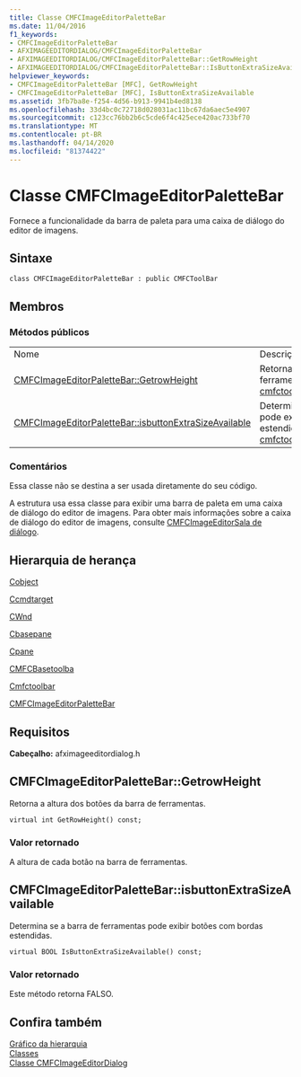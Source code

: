 ```yaml
---
title: Classe CMFCImageEditorPaletteBar
ms.date: 11/04/2016
f1_keywords:
- CMFCImageEditorPaletteBar
- AFXIMAGEEDITORDIALOG/CMFCImageEditorPaletteBar
- AFXIMAGEEDITORDIALOG/CMFCImageEditorPaletteBar::GetRowHeight
- AFXIMAGEEDITORDIALOG/CMFCImageEditorPaletteBar::IsButtonExtraSizeAvailable
helpviewer_keywords:
- CMFCImageEditorPaletteBar [MFC], GetRowHeight
- CMFCImageEditorPaletteBar [MFC], IsButtonExtraSizeAvailable
ms.assetid: 3fb7ba8e-f254-4d56-b913-9941b4ed8138
ms.openlocfilehash: 33d4bc0c72718d028031ac11bc67da6aec5e4907
ms.sourcegitcommit: c123cc76bb2b6c5cde6f4c425ece420ac733bf70
ms.translationtype: MT
ms.contentlocale: pt-BR
ms.lasthandoff: 04/14/2020
ms.locfileid: "81374422"
---
```

# <a name="cmfcimageeditorpalettebar-class"></a>Classe CMFCImageEditorPaletteBar

Fornece a funcionalidade da barra de paleta para uma caixa de diálogo do editor de imagens.

## <a name="syntax"></a>Sintaxe

```
class CMFCImageEditorPaletteBar : public CMFCToolBar
```

## <a name="members"></a>Membros

### <a name="public-methods"></a>Métodos públicos

|||
|-|-|
|Nome|Descrição|
|[CMFCImageEditorPaletteBar::GetrowHeight](#getrowheight)|Retorna a altura dos botões da barra de ferramentas. (Substitui [cmfctoolbar::GetRowHeight](../../mfc/reference/cmfctoolbar-class.md#getrowheight).)|
|[CMFCImageEditorPaletteBar::isbuttonExtraSizeAvailable](#isbuttonextrasizeavailable)|Determina se a barra de ferramentas pode exibir botões com bordas estendidas. (Substitui [cmfctoolbar::IsButtonExtraSizeAvailable](../../mfc/reference/cmfctoolbar-class.md#isbuttonextrasizeavailable).)|

### <a name="remarks"></a>Comentários

Essa classe não se destina a ser usada diretamente do seu código.

A estrutura usa essa classe para exibir uma barra de paleta em uma caixa de diálogo do editor de imagens. Para obter mais informações sobre a caixa de diálogo do editor de imagens, consulte [CMFCImageEditorSala de diálogo](../../mfc/reference/cmfcimageeditordialog-class.md).

## <a name="inheritance-hierarchy"></a>Hierarquia de herança

[Cobject](../../mfc/reference/cobject-class.md)

[Ccmdtarget](../../mfc/reference/ccmdtarget-class.md)

[CWnd](../../mfc/reference/cwnd-class.md)

[Cbasepane](../../mfc/reference/cbasepane-class.md)

[Cpane](../../mfc/reference/cpane-class.md)

[CMFCBasetoolba](../../mfc/reference/cmfcbasetoolbar-class.md)

[Cmfctoolbar](../../mfc/reference/cmfctoolbar-class.md)

[CMFCImageEditorPaletteBar](../../mfc/reference/cmfcimageeditorpalettebar-class.md)

## <a name="requirements"></a>Requisitos

**Cabeçalho:** afximageeditordialog.h

## <a name="cmfcimageeditorpalettebargetrowheight"></a><a name="getrowheight"></a>CMFCImageEditorPaletteBar::GetrowHeight

Retorna a altura dos botões da barra de ferramentas.

```
virtual int GetRowHeight() const;
```

### <a name="return-value"></a>Valor retornado

A altura de cada botão na barra de ferramentas.

## <a name="cmfcimageeditorpalettebarisbuttonextrasizeavailable"></a><a name="isbuttonextrasizeavailable"></a>CMFCImageEditorPaletteBar::isbuttonExtraSizeAvailable

Determina se a barra de ferramentas pode exibir botões com bordas estendidas.

```
virtual BOOL IsButtonExtraSizeAvailable() const;
```

### <a name="return-value"></a>Valor retornado

Este método retorna FALSO.

## <a name="see-also"></a>Confira também

[Gráfico da hierarquia](../../mfc/hierarchy-chart.md)<br/>
[Classes](../../mfc/reference/mfc-classes.md)<br/>
[Classe CMFCImageEditorDialog](../../mfc/reference/cmfcimageeditordialog-class.md)
